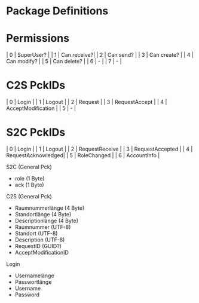 # Package Definitions

# Permissions 
| 0 | SuperUser?  | 
| 1 | Can receive?| 
| 2 | Can send?   |
| 3 | Can create? | 
| 4 | Can modify? |
| 5 | Can delete? |
| 6 | -           | 
| 7 | -           | 

# C2S PckIDs

| 0 | Login |
| 1 | Logout |
| 2 | Request |
| 3 | RequestAccept |
| 4 | AcceptModification |
| 5 | - |

# S2C PckIDs

| 0 | Login | 
| 1 | Logout | 
| 2 | RequestReceive | 
| 3 | RequestAccepted | 
| 4 | RequestAcknowledged| 
| 5 | RoleChanged | 
| 6 | AccountInfo |

S2C (General Pck)
- role (1 Byte)
- ack  (1 Byte)

C2S (General Pck)
- Raumnummerlänge    (4 Byte)
- Standortlänge      (4 Byte)
- Descriptionlänge   (4 Byte)
- Raumnummer         (UTF-8)
- Standort           (UTF-8)
- Description        (UTF-8)
- RequestID (GUID?)       
- AcceptModificationID

Login 
- Usernamelänge 
- Passwortlänge 
- Username 
- Password 
